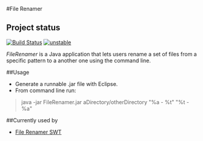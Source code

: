 #File Renamer

## Project status
[![Build Status](https://travis-ci.org/barriosnahuel/fileRenamer.png)](https://travis-ci.org/barriosnahuel/file-renamer)
[![unstable](https://img.shields.io/badge/stability-unstable-yellow.svg)](https://nodejs.org/api/documentation.html#documentation_stability_index)

*FileRenamer* is a Java application that lets users rename a set of files from a specific pattern to a another one using the
command line.

##Usage
* Generate a runnable .jar file with Eclipse.
* From command line run:

> java -jar FileRenamer.jar aDirectory/otherDirectory "%a - %t" "%t - %a"

##Currently used by
- [File Renamer SWT](https://github.com/barriosnahuel/file-renamer_SWT)
